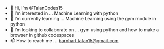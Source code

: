 - 👋 Hi, I’m @TalanCodes15
- 👀 I’m interested in ... Machine Learning with python
- 🌱 I’m currently learning ... Machine Learning using the gym module in python
- 💞️ I’m looking to collaborate on ... gym using python and how to make a browser in github codespaces
- 📫 How to reach me ... barnhart.talan15@gmail.com

<!---
TalanCodes15/TalanCodes15 is a ✨ special ✨ repository because its `README.md` (this file) appears on your GitHub profile.
You can click the Preview link to take a look at your changes.
--->
